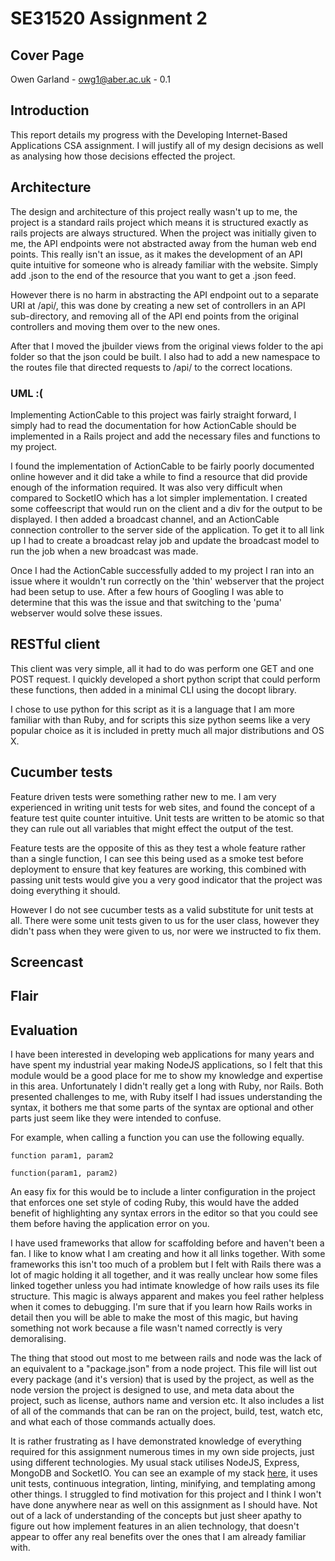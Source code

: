 # SE31520 Assignment 2

## Cover Page
Owen Garland - owg1@aber.ac.uk - 0.1

## Introduction
This report details my progress with the Developing Internet-Based Applications CSA assignment. I will justify all of my design decisions as well as analysing how those decisions effected the project. 

## Architecture
The design and architecture of this project really wasn't up to me, the project is a standard rails project which means it is structured exactly as rails projects are always structured. When the project was initially given to me, the API endpoints were not abstracted away from the human web end points. This really isn't an issue, as it makes the development of an API quite intuitive for someone who is already familiar with the website. Simply add .json to the end of the resource that you want to get a .json feed. 

However there is no harm in abstracting the API endpoint out to a separate URI at /api/, this was done by creating a new set of controllers in an API sub-directory, and removing all of the API end points from the original controllers and moving them over to the new ones. 

After that I moved the jbuilder views from the original views folder to the api folder so that the json could be built. I also had to add a new namespace to the routes file that directed requests to /api/ to the correct locations. 

### UML :( 

Implementing ActionCable to this project was fairly straight forward, I simply had to read the documentation for how ActionCable should be implemented in a Rails project and add the necessary files and functions to my project. 

I found the implementation of ActionCable to be fairly poorly documented online however and it did take a while to find a resource that did provide enough of the information required. It was also very difficult when compared to SocketIO which has a lot simpler implementation. I created some coffeescript that would run on the client and a div for the output to be displayed. I then added a broadcast channel, and an ActionCable connection controller to the server side of the application. To get it to all link up I had to create a broadcast relay job and update the broadcast model to run the job when a new broadcast was made. 

Once I had the ActionCable successfully added to my project I ran into an issue where it wouldn't run correctly on the 'thin' webserver that the project had been setup to use. After a few hours of Googling I was able to determine that this was the issue and that switching to the 'puma' webserver would solve these issues. 

## RESTful client
This client was very simple, all it had to do was perform one GET and one POST request. I quickly developed a short python script that could perform these functions, then added in a minimal CLI using the docopt library. 

I chose to use python for this script as it is a language that I am more familiar with than Ruby, and for scripts this size python seems like a very popular choice as it is included in pretty much all major distributions and OS X.

## Cucumber tests
Feature driven tests were something rather new to me. I am very experienced in writing unit tests for web sites, and found the concept of a feature test quite counter intuitive. Unit tests are written to be atomic so that they can rule out all variables that might effect the output of the test. 

Feature tests are the opposite of this as they test a whole feature rather than a single function, I can see this being used as a smoke test before deployment to ensure that key features are working, this combined with passing unit tests would give you a very good indicator that the project was doing everything it should.

However I do not see cucumber tests as a valid substitute for unit tests at all. There were some unit tests given to us for the user class, however they didn't pass when they were given to us, nor were we instructed to fix them. 

## Screencast

## Flair

## Evaluation
I have been interested in developing web applications for many years and have spent my industrial year making NodeJS applications, so I felt that this module would be a good place for me to show my knowledge and expertise in this area. Unfortunately I didn't really get a long with Ruby, nor Rails. Both presented challenges to me, with Ruby itself I had issues understanding the syntax, it bothers me that some parts of the syntax are optional and other parts just seem like they were intended to confuse. 

For example, when calling a function you can use the following equally. 

    function param1, param2

    function(param1, param2)

An easy fix for this would be to include a linter configuration in the project that enforces one set style of coding Ruby, this would have the added benefit of highlighting any syntax errors in the editor so that you could see them before having the application error on you. 

I have used frameworks that allow for scaffolding before and haven't been a fan. I like to know what I am creating and how it all links together. With some frameworks this isn't too much of a problem but I felt with Rails there was a lot of magic holding it all together, and it was really unclear how some files linked together unless you had intimate knowledge of how rails uses its file structure. This magic is always apparent and makes you feel rather helpless when it comes to debugging. I'm sure that if you learn how Rails works in detail then you will be able to make the most of this magic, but having something not work because a file wasn't named correctly is very demoralising.

The thing that stood out most to me between rails and node was the lack of an equivalent to a "package.json" from a node project. This file will list out every package (and it's version) that is used by the project, as well as the node version the project is designed to use, and meta data about the project, such as license, authors name and version etc. It also includes a list of all of the commands that can be ran on the project, build, test, watch etc, and what each of those commands actually does.

It is rather frustrating as I have demonstrated knowledge of everything required for this assignment numerous times in my own side projects, just using different technologies. My usual stack utilises NodeJS, Express, MongoDB and SocketIO. You can see an example of my stack [here](https://github.com/bag-man/nodestack/), it uses unit tests, continuous integration, linting, minifying, and templating among other things. I struggled to find motivation for this project and I think I won't have done anywhere near as well on this assignment as I should have. Not out of a lack of understanding of the concepts but just sheer apathy to figure out how implement features in an alien technology, that doesn't appear to offer any real benefits over the ones that I am already familiar with. 
